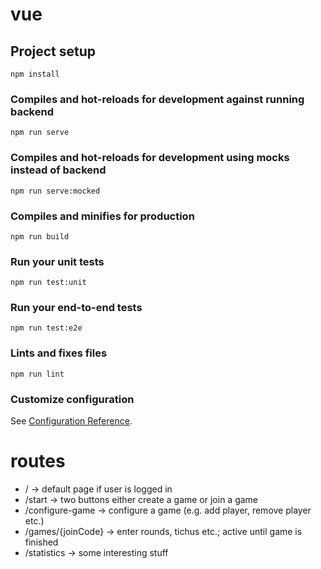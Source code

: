 # vue

## Project setup

```
npm install
```

### Compiles and hot-reloads for development against running backend

```
npm run serve
```

### Compiles and hot-reloads for development using mocks instead of backend

```
npm run serve:mocked
```

### Compiles and minifies for production

```
npm run build
```

### Run your unit tests

```
npm run test:unit
```

### Run your end-to-end tests
```
npm run test:e2e
```

### Lints and fixes files

```
npm run lint
```

### Customize configuration

See [Configuration Reference](https://cli.vuejs.org/config/).

# routes

* / -> default page if user is logged in
* /start -> two buttons either create a game or join a game
* /configure-game -> configure a game (e.g. add player, remove player etc.)
* /games/{joinCode} -> enter rounds, tichus etc.; active until game is finished
* /statistics -> some interesting stuff

